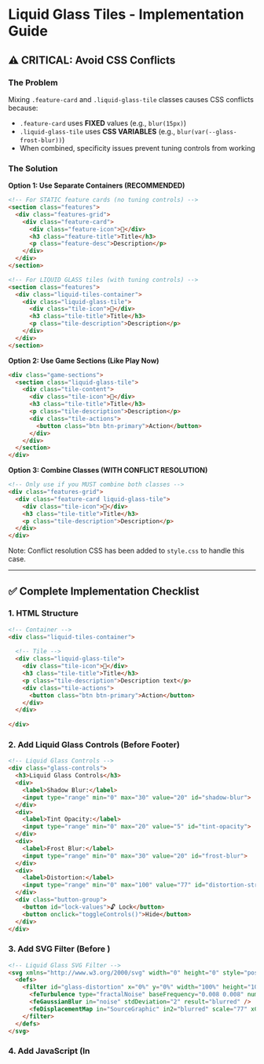 # Liquid Glass Tiles - Implementation Guide

## ⚠️ CRITICAL: Avoid CSS Conflicts

### The Problem
Mixing `.feature-card` and `.liquid-glass-tile` classes causes CSS conflicts because:
- `.feature-card` uses **FIXED** values (e.g., `blur(15px)`)
- `.liquid-glass-tile` uses **CSS VARIABLES** (e.g., `blur(var(--glass-frost-blur))`)
- When combined, specificity issues prevent tuning controls from working

### The Solution
**Option 1: Use Separate Containers (RECOMMENDED)**
```html
<!-- For STATIC feature cards (no tuning controls) -->
<section class="features">
  <div class="features-grid">
    <div class="feature-card">
      <div class="feature-icon">🎯</div>
      <h3 class="feature-title">Title</h3>
      <p class="feature-desc">Description</p>
    </div>
  </div>
</section>

<!-- For LIQUID GLASS tiles (with tuning controls) -->
<section class="features">
  <div class="liquid-tiles-container">
    <div class="liquid-glass-tile">
      <div class="tile-icon">🎯</div>
      <h3 class="tile-title">Title</h3>
      <p class="tile-description">Description</p>
    </div>
  </div>
</section>
```

**Option 2: Use Game Sections (Like Play Now)**
```html
<div class="game-sections">
  <section class="liquid-glass-tile">
    <div class="tile-content">
      <div class="tile-icon">🎯</div>
      <h3 class="tile-title">Title</h3>
      <p class="tile-description">Description</p>
      <div class="tile-actions">
        <button class="btn btn-primary">Action</button>
      </div>
    </div>
  </section>
</div>
```

**Option 3: Combine Classes (WITH CONFLICT RESOLUTION)**
```html
<!-- Only use if you MUST combine both classes -->
<div class="features-grid">
  <div class="feature-card liquid-glass-tile">
    <div class="tile-icon">🎯</div>
    <h3 class="tile-title">Title</h3>
    <p class="tile-description">Description</p>
  </div>
</div>
```
Note: Conflict resolution CSS has been added to `style.css` to handle this case.

---

## ✅ Complete Implementation Checklist

### 1. HTML Structure
```html
<!-- Container -->
<div class="liquid-tiles-container">
  
  <!-- Tile -->
  <div class="liquid-glass-tile">
    <div class="tile-icon">🎯</div>
    <h3 class="tile-title">Title</h3>
    <p class="tile-description">Description text</p>
    <div class="tile-actions">
      <button class="btn btn-primary">Action</button>
    </div>
  </div>
  
</div>
```

### 2. Add Liquid Glass Controls (Before Footer)
```html
<!-- Liquid Glass Controls -->
<div class="glass-controls">
  <h3>Liquid Glass Controls</h3>
  <div>
    <label>Shadow Blur:</label>
    <input type="range" min="0" max="30" value="20" id="shadow-blur">
  </div>
  <div>
    <label>Tint Opacity:</label>
    <input type="range" min="0" max="20" value="5" id="tint-opacity">
  </div>
  <div>
    <label>Frost Blur:</label>
    <input type="range" min="0" max="30" value="20" id="frost-blur">
  </div>
  <div>
    <label>Distortion:</label>
    <input type="range" min="0" max="100" value="77" id="distortion-strength">
  </div>
  <div class="button-group">
    <button id="lock-values">🔓 Lock</button>
    <button onclick="toggleControls()">Hide</button>
  </div>
</div>
```

### 3. Add SVG Filter (Before </body>)
```html
<!-- Liquid Glass SVG Filter -->
<svg xmlns="http://www.w3.org/2000/svg" width="0" height="0" style="position:absolute; overflow:hidden">
  <defs>
    <filter id="glass-distortion" x="0%" y="0%" width="100%" height="100%">
      <feTurbulence type="fractalNoise" baseFrequency="0.008 0.008" numOctaves="2" seed="92" result="noise" />
      <feGaussianBlur in="noise" stdDeviation="2" result="blurred" />
      <feDisplacementMap in="SourceGraphic" in2="blurred" scale="77" xChannelSelector="R" yChannelSelector="G" />
    </filter>
  </defs>
</svg>
```

### 4. Add JavaScript (In <script> tag)
```javascript
// Liquid Glass Controls
let isLocked = false;

function toggleControls() {
  const controls = document.querySelector('.glass-controls');
  const button = controls.querySelector('button[onclick="toggleControls()"]');
  
  if (controls.style.display === 'none') {
    controls.style.display = 'block';
    button.textContent = 'Hide';
  } else {
    controls.style.display = 'none';
    button.textContent = 'Show';
  }
}

function toggleLock() {
  isLocked = !isLocked;
  const lockButton = document.getElementById('lock-values');
  const shadowBlur = document.getElementById('shadow-blur');
  const tintOpacity = document.getElementById('tint-opacity');
  const frostBlur = document.getElementById('frost-blur');
  const distortionStrength = document.getElementById('distortion-strength');
  
  lockButton.textContent = isLocked ? '🔒 Unlock' : '🔓 Lock';
  lockButton.style.background = isLocked ? 'var(--warning)' : 'var(--teal)';
  
  [shadowBlur, tintOpacity, frostBlur, distortionStrength].forEach(slider => {
    slider.disabled = isLocked;
    slider.style.opacity = isLocked ? '0.5' : '1';
  });
}

document.addEventListener('DOMContentLoaded', function() {
  const root = document.documentElement;
  
  function updateGlassVar(name, value) {
    if (isLocked) return;
    root.style.setProperty(name, value);
  }
  
  function updateSVG() {
    if (isLocked) return;
    
    const distortionStrength = document.getElementById('distortion-strength')?.value || 77;
    const noiseFrequency = 0.008;
    
    const displacementMap = document.querySelector('feDisplacementMap');
    const turbulence = document.querySelector('feTurbulence');
    
    if (displacementMap) displacementMap.setAttribute('scale', distortionStrength);
    if (turbulence) turbulence.setAttribute('baseFrequency', `${noiseFrequency} ${noiseFrequency}`);
  }
  
  const controls = {
    'shadow-blur': ['--glass-shadow-blur', v => v + 'px'],
    'tint-opacity': ['--glass-tint-opacity', v => (v / 100)],
    'frost-blur': ['--glass-frost-blur', v => v + 'px'],
    'distortion-strength': ['--glass-distortion-strength', v => v]
  };
  
  Object.keys(controls).forEach(id => {
    const input = document.getElementById(id);
    if (input) {
      input.addEventListener('input', (e) => {
        const [cssVar, formatter] = controls[id];
        updateGlassVar(cssVar, formatter(e.target.value));
        updateSVG();
      });
    }
  });
  
  const lockButton = document.getElementById('lock-values');
  if (lockButton) {
    lockButton.addEventListener('click', toggleLock);
  }
});
```

---

## 🎯 Class Reference

### Container Classes
- `.game-sections` - For game mode tiles (like Play Now)
- `.liquid-tiles-container` - For general liquid glass tiles
- `.features-grid` - For STATIC feature cards only (no liquid glass)

### Tile Classes
- `.liquid-glass-tile` - Main liquid glass tile class
- `.feature-card` - Static feature card (don't combine with liquid-glass-tile unless necessary)

### Content Classes (for liquid glass tiles)
- `.tile-icon` - Icon/emoji
- `.tile-title` - Title text
- `.tile-description` - Description text
- `.tile-actions` - Button container

### Content Classes (for static feature cards)
- `.feature-icon` - Icon/emoji
- `.feature-title` - Title text
- `.feature-desc` - Description text

---

## ✅ Testing Checklist

After implementing liquid glass tiles, verify:

- [ ] Tiles have glass-like appearance
- [ ] Shadow Blur slider works
- [ ] Tint Opacity slider works
- [ ] Frost Blur slider works
- [ ] Distortion slider works
- [ ] Lock button works
- [ ] Hide button works
- [ ] Tiles respond to hover
- [ ] No console errors
- [ ] Tiles look identical to Play Now page

---

## 🚫 Common Mistakes

1. **Using `.features-grid` with liquid glass tiles**
   - Use `.liquid-tiles-container` or `.game-sections` instead

2. **Combining `.feature-card` and `.liquid-glass-tile` without conflict resolution**
   - Conflict resolution CSS has been added, but prefer separate containers

3. **Using `.feature-icon` instead of `.tile-icon`**
   - Liquid glass tiles need `.tile-icon`, `.tile-title`, `.tile-description`

4. **Forgetting the SVG filter**
   - Distortion won't work without the SVG filter

5. **Forgetting the JavaScript**
   - Tuning controls won't work without the JavaScript

6. **Not testing tuning controls**
   - Always test all sliders before moving on

---

## 📋 Quick Reference

**Working Examples:**
- `play_clean.html` - Perfect liquid glass implementation
- `index_clean.html` - Static feature cards (no liquid glass)

**CSS Location:**
- Liquid glass styles: `style.css` lines 442-541
- Conflict resolution: `style.css` lines 512-525

**Key CSS Variables:**
- `--glass-tint-opacity` - Background tint
- `--glass-frost-blur` - Backdrop blur
- `--glass-shadow-blur` - Inner shadow blur
- `--glass-distortion-strength` - SVG distortion amount

